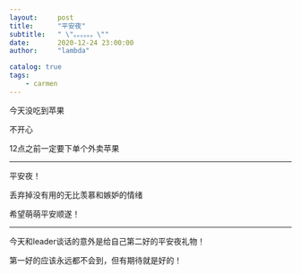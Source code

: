 ```yaml
---
layout:     post
title:      "平安夜"
subtitle:   " \"。。。。。。\""
date:       2020-12-24 23:00:00
author:     "lambda"

catalog: true
tags:
    - carmen
---
```


今天没吃到苹果

不开心

12点之前一定要下单个外卖苹果

---

平安夜！

丢弃掉没有用的无比羡慕和嫉妒的情绪

希望萌萌平安顺遂！

---

今天和leader谈话的意外是给自己第二好的平安夜礼物！

第一好的应该永远都不会到，但有期待就是好的！
